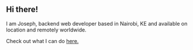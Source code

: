 ## Hi there!

I am Joseph, backend web developer based in Nairobi, KE and available on location and remotely worldwide.

Check out what I can do [here.](https://josephgathii.github.io/bigassportfolio)